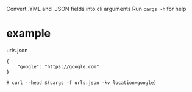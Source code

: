 Convert .YML and .JSON fields into cli arguments
Run `cargs -h` for help

# example
urls.json
```
{
    "google": "https://google.com"
}
```
```
# curl --head $(cargs -f urls.json -kv location=google)
```